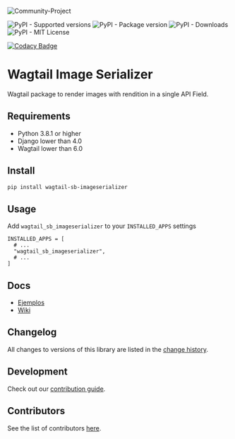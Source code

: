 ![Community-Project](https://gitlab.com/softbutterfly/open-source/open-source-office/-/raw/master/banners/softbutterfly-open-source--banner--community-project.png)

![PyPI - Supported versions](https://img.shields.io/pypi/pyversions/wagtail-sb-imageserializer)
![PyPI - Package version](https://img.shields.io/pypi/v/wagtail-sb-imageserializer)
![PyPI - Downloads](https://img.shields.io/pypi/dm/wagtail-sb-imageserializer)
![PyPI - MIT License](https://img.shields.io/pypi/l/wagtail-sb-imageserializer)

[![Codacy Badge](https://app.codacy.com/project/badge/Grade/329484ea99434c708f5c8dbd611f3d35)](https://app.codacy.com/gl/softbutterfly/wagtail-sb-imageserializer/dashboard?utm_source=gl&utm_medium=referral&utm_content=&utm_campaign=Badge_grade)

# Wagtail Image Serializer

Wagtail package to render images with rendition in a single API Field.

## Requirements

- Python 3.8.1 or higher
- Django lower than 4.0
- Wagtail lower than 6.0

## Install

```bash
pip install wagtail-sb-imageserializer
```

## Usage

Add `wagtail_sb_imageserializer` to your `INSTALLED_APPS` settings

```
INSTALLED_APPS = [
  # ...
  "wagtail_sb_imageserializer",
  # ...
]
```

## Docs

- [Ejemplos](https://gitlab.com/softbutterfly/open-source/wagtail-sb-imageserializer/-/wikis)
- [Wiki](https://gitlab.com/softbutterfly/open-source/wagtail-sb-imageserializer/-/wikis)

## Changelog

All changes to versions of this library are listed in the [change history](CHANGELOG.md).

## Development

Check out our [contribution guide](CONTRIBUTING.md).

## Contributors

See the list of contributors [here](https://gitlab.com/softbutterfly/open-source/wagtail-sb-imageserializer/-/graphs/develop).
